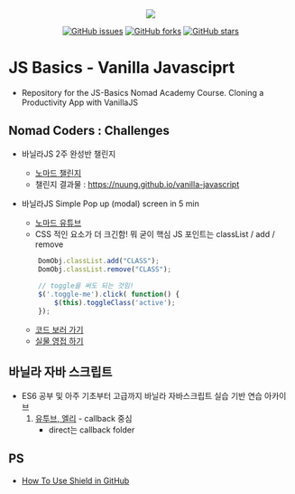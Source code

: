 <div align = "center">
    <img src="https://img.shields.io/badge/license-MIT-green" />

[![GitHub issues](https://img.shields.io/github/issues/Nuung/vanilla-javascript)](https://github.com/Nuung/vanilla-javascript/issues)
[![GitHub forks](https://img.shields.io/github/forks/Nuung/vanilla-javascript)](https://github.com/Nuung/vanilla-javascript/network)
[![GitHub stars](https://img.shields.io/github/stars/Nuung/vanilla-javascript)](https://github.com/Nuung/vanilla-javascript/stargazers)
</div>

# JS Basics - Vanilla Javasciprt

- Repository for the JS-Basics Nomad Academy Course. Cloning a Productivity App with VanillaJS



###


## Nomad Coders : Challenges
- 바닐라JS 2주 완성반 챌린지 
    - [노마드 챌린지](https://nomadcoders.co/challenges)
    - 챌린지 결과물 : https://nuung.github.io/vanilla-javascript

- 바닐라JS Simple Pop up (modal) screen in 5 min
    - [노마드 유튜브](https://youtu.be/V08wXKHF_Xw)
    - CSS 적인 요소가 더 크긴함! 뭐 굳이 핵심 JS 포인트는 classList / add / remove
    ```javascript
        DomObj.classList.add("CLASS");
        DomObj.classList.remove("CLASS");
        
        // toggle을 써도 되는 것임! 
        $('.toggle-me').click( function() {
            $(this).toggleClass('active');
        });
    ```
    - [코드 보러 가기](https://github.com/Nuung/vanilla-javascript/blob/master/Theme/Modal/modal.html)
    - [실물 영접 하기](https://nuung.github.io/vanilla-javascript/Theme/Modal/modal.html )

## 바닐라 자바 스크립트
- ES6 공부 및 아주 기초부터 고급까지 바닐라 자바스크립트 실습 기반 연습 아카이브
    1. [유투브, 엘리](https://youtu.be/wcsVjmHrUQg) - callback 중심
        - direct는 callback folder


###

## PS
- [How To Use Shield in GitHub](https://youtu.be/Dl-ekLb4quE)